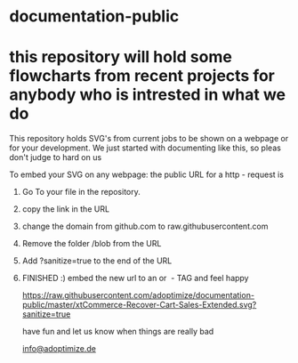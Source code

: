 # documentation-public
# this repository will hold some flowcharts from recent projects for anybody who is intrested in what we do
This repository holds SVG's from current jobs to be shown on a webpage or for your development.
We just started with documenting like this, so pleas don't judge to hard on us

To embed your SVG on any webpage:
the public URL for a http - request is

1. Go To your file in the repository.
2. copy the link in the URL
3. change the domain from github.com to
   raw.githubusercontent.com 
4. Remove the folder /blob from the URL 
5. Add ?sanitize=true to the end of the URL
6. FINISHED :) embed the new url to an <object> or <img> - TAG and feel happy
 
   https://raw.githubusercontent.com/adoptimize/documentation-public/master/xtCommerce-Recover-Cart-Sales-Extended.svg?sanitize=true

have fun and let us know when things are really bad

info@adoptimize.de
